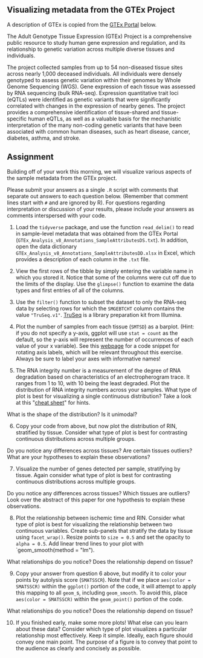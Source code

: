 ## Visualizing metadata from the GTEx Project

A description of GTEx is copied from the [GTEx Portal](https://gtexportal.org/home/aboutAdultGtex) below.

The Adult Genotype Tissue Expression (GTEx) Project is a comprehensive public resource to study human gene expression and regulation, and its relationship to genetic variation across multiple diverse tissues and individuals.

The project collected samples from up to 54 non-diseased tissue sites across nearly 1,000 deceased individuals. All individuals were densely genotyped to assess genetic variation within their genomes by Whole Genome Sequencing (WGS). Gene expression of each tissue was assessed by RNA sequencing (bulk RNA-seq). Expression quantitative trait loci (eQTLs) were identified as genetic variants that were significantly correlated with changes in the expression of nearby genes. The project provides a comprehensive identification of tissue-shared and tissue-specific human eQTLs, as well as a valuable basis for the mechanistic interpretation of the many non-coding genetic variants that have been associated with common human diseases, such as heart disease, cancer, diabetes, asthma, and stroke.

## Assignment

Building off of your work this morning, we will visualize various aspects of the sample metadata from the GTEx project.

Please submit your answers as a single `.R` script with comments that separate out answers to each question below. (Remember that comment lines start with `#` and are ignored by R). For questions regarding interpretation or discussion of your results, please include your answers as comments interspersed with your code.

1.  Load the `tidyverse` package, and use the function `read_delim()` to read in sample-level metadata that was obtained from the GTEx Portal (`GTEx_Analysis_v8_Annotations_SampleAttributesDS.txt`). In addition, open the data dictionary `GTEx_Analysis_v8_Annotations_SampleAttributesDD.xlsx` in Excel, which provides a description of each column in the `.txt` file.

2.  View the first rows of the tibble by simply entering the variable name in which you stored it. Notice that some of the columns were cut off due to the limits of the display. Use the `glimpse()` function to examine the data types and first entries of all of the columns.

3.  Use the `filter()` function to subset the dataset to only the RNA-seq data by selecting rows for which the `SMGEBTCHT` column contains the value `"TruSeq.v1"`. [TruSeq](https://www.illumina.com/products/by-type/sequencing-kits/library-prep-kits/truseq-rna-v2.html) is a library preparation kit from Illumina.

4.  Plot the number of samples from each tissue (`SMTSD`) as a barplot. (Hint: if you do not specify a y-axis, ggplot will use `stat = count` as the default, so the y-axis will represent the number of occurrences of each value of your x variable). See this [webpage](https://stackoverflow.com/questions/1330989/rotating-and-spacing-axis-labels-in-ggplot2) for a code snippet for rotating axis labels, which will be relevant throughout this exercise. Always be sure to label your axes with informative names!

5.  The RNA integrity number is a measurement of the degree of RNA degradation based on characteristics of an electropherogram trace. It ranges from 1 to 10, with 10 being the least degraded. Plot the distribution of RNA integrity numbers across your samples. What type of plot is best for visualizing a single continuous distribution? Take a look at this "[cheat sheet](https://images.datacamp.com/image/upload/v1666806657/Marketing/Blog/ggplot2_cheat_sheet.pdf)" for hints.

What is the shape of the distribution? Is it unimodal?

6.  Copy your code from above, but now plot the distribution of RIN, stratified by tissue. Consider what type of plot is best for contrasting continuous distributions across multiple groups.

Do you notice any differences across tissues? Are certain tissues outliers? What are your hypotheses to explain these observations?

7.  Visualize the number of genes detected per sample, stratifying by tissue. Again consider what type of plot is best for contrasting continuous distributions across multiple groups.

Do you notice any differences across tissues? Which tissues are outliers? Look over the abstract of this paper for one hypothesis to explain these observations.

8.  Plot the relationship between ischemic time and RIN. Consider what type of plot is best for visualizing the relationship between two continuous variables. Create sub-panels that stratify the data by tissue using `facet_wrap()`. Resize points to `size = 0.5` and set the opacity to `alpha = 0.5`. Add linear trend lines to your plot with \`geom_smooth(method = "lm").

What relationships do you notice? Does the relationship depend on tissue?

9.  Copy your answer from question 6 above, but modify it to color your points by autolysis score (`SMATSSCR`). Note that if we place `aes(color = SMATSSCR)` within the `ggplot()` portion of the code, it will attempt to apply this mapping to all `geom_`s, including `geom_smooth`. To avoid this, place `aes(color = SMATSSCR)` within the `geom_point()` portion of the code.

What relationships do you notice? Does the relationship depend on tissue?

10. If you finished early, make some more plots! What else can you learn about these data? Consider which type of plot visualizes a particular relationship most effectively. Keep it simple. Ideally, each figure should convey one main point. The purpose of a figure is to convey that point to the audience as clearly and concisely as possible.
